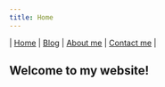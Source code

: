 ```yaml
---
title: Home
---
```

| [Home](index.md) | [Blog](blog.md) | [About me](about.md) | [Contact me](contact.md) |
## Welcome to my website!
